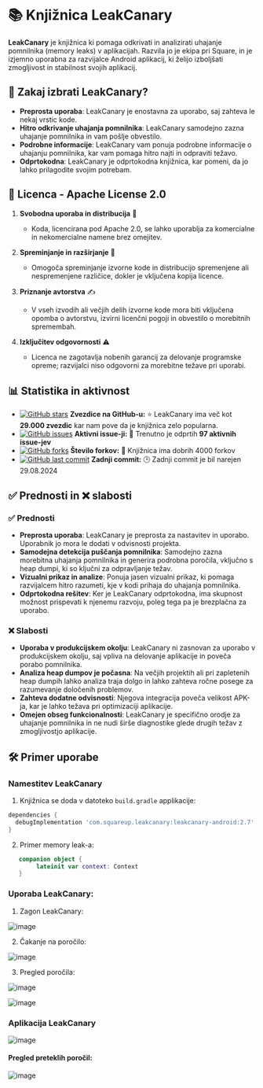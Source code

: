 # 📚 Knjižnica LeakCanary

**LeakCanary** je knjižnica ki pomaga odkrivati in analizirati uhajanje pomnilnika (memory leaks) v aplikacijah. Razvila jo je ekipa pri Square, in je izjemno uporabna za razvijalce Android aplikacij, ki želijo izboljšati zmogljivost in stabilnost svojih aplikacij.

## 🤔 Zakaj izbrati LeakCanary?

- **Preprosta uporaba**: LeakCanary je enostavna za uporabo, saj zahteva le nekaj vrstic kode.
- **Hitro odkrivanje uhajanja pomnilnika**: LeakCanary samodejno zazna uhajanje pomnilnika in vam pošlje obvestilo.
- **Podrobne informacije**: LeakCanary vam ponuja podrobne informacije o uhajanju pomnilnika, kar vam pomaga hitro najti in odpraviti težavo.
- **Odprtokodna**: LeakCanary je odprtokodna knjižnica, kar pomeni, da jo lahko prilagodite svojim potrebam.

## 📜 Licenca - Apache License 2.0

1. **Svobodna uporaba in distribucija** 📂
    - Koda, licencirana pod Apache 2.0, se lahko uporablja za komercialne in nekomercialne namene brez omejitev.

2. **Spreminjanje in razširjanje** 🔄
    - Omogoča spreminjanje izvorne kode in distribucijo spremenjene ali nespremenjene različice, dokler je vključena kopija licence.

3. **Priznanje avtorstva** ✍️
    - V vseh izvodih ali večjih delih izvorne kode mora biti vključena opomba o avtorstvu, izvirni licenčni pogoji in obvestilo o morebitnih spremembah.

4. **Izključitev odgovornosti** ⚠️
    - Licenca ne zagotavlja nobenih garancij za delovanje programske opreme; razvijalci niso odgovorni za morebitne težave pri uporabi.

## 📊 Statistika in aktivnost

- [![GitHub stars](https://img.shields.io/github/stars/square/leakcanary?style=flat-square)](Stevilo) **Zvezdice na GitHub-u:** ⭐ LeakCanary ima več kot **29.000 zvezdic** kar nam pove da je knjižnica zelo popularna.
- [![GitHub issues](https://img.shields.io/github/issues/square/leakcanary?style=flat-square)]() **Aktivni issue-ji:** 🐛 Trenutno je odprtih **97 aktivnih issue-jev**
- [![GitHub forks](https://img.shields.io/github/forks/square/leakcanary?style=flat-square)]() **Število forkov:** 🍴 Knjižnica ima dobrih 4000 forkov
- [![GitHub last commit](https://img.shields.io/github/last-commit/square/leakcanary?style=flat-square)]() **Zadnji commit:** 🕒 Zadnji commit je bil narejen 29.08.2024

## ✅ Prednosti in ❌ slabosti

### ✅ Prednosti
- **Preprosta uporaba**: LeakCanary je preprosta za nastavitev in uporabo. Uporabnik jo mora le dodati v odvisnosti projekta.
- **Samodejna detekcija puščanja pomnilnika**: Samodejno zazna morebitna uhajanja pomnilnika in generira podrobna poročila, vključno s heap dumpi, ki so ključni za odpravljanje težav.
- **Vizualni prikaz in analize**: Ponuja jasen vizualni prikaz, ki pomaga razvijalcem hitro razumeti, kje v kodi prihaja do uhajanja pomnilnika.
- **Odprtokodna rešitev**: Ker je LeakCanary odprtokodna, ima skupnost možnost prispevati k njenemu razvoju, poleg tega pa je brezplačna za uporabo.

### ❌ Slabosti
- **Uporaba v produkcijskem okolju**:  LeakCanary ni zasnovan za uporabo v produkcijskem okolju, saj vpliva na delovanje aplikacije in poveča porabo pomnilnika.
- **Analiza heap dumpov je počasna**: Na večjih projektih ali pri zapletenih heap dumpih lahko analiza traja dolgo in lahko zahteva ročne posege za razumevanje določenih problemov.
- **Zahteva dodatne odvisnosti**:  Njegova integracija poveča velikost APK-ja, kar je lahko težava pri optimizaciji aplikacije.
- **Omejen obseg funkcionalnosti**: LeakCanary je specifično orodje za uhajanje pomnilnika in ne nudi širše diagnostike glede drugih težav z zmogljivostjo aplikacije.

## 🛠️ Primer uporabe

### Namestitev LeakCanary

1. Knjižnica se doda v datoteko `build.gradle` applikacije:

```gradle
dependencies {
  debugImplementation 'com.squareup.leakcanary:leakcanary-android:2.7'
}
```

2. Primer memory leak-a:

```kotlin
   companion object {
        lateinit var context: Context
   }
```

### Uporaba LeakCanary:

1. Zagon LeakCanary:

![image](images/image1.png)

2. Čakanje na poročilo:

![image](images/2.png)

3. Pregled poročila:

![image](images/3.png)

![image](images/4.png)


### Aplikacija LeakCanary

![image](images/6.png)

#### Pregled preteklih poročil:

![image](images/5.png)


